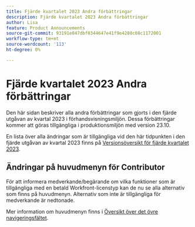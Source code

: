 ```yaml
---
title: Fjärde kvartalet 2023 Andra förbättringar
description: Fjärde kvartalet 2023 Andra förbättringar
author: Lisa
feature: Product Announcements
source-git-commit: 93191e047dbf0344647e41f9e4280c08c1172001
workflow-type: tm+mt
source-wordcount: '113'
ht-degree: 0%

---
```


# Fjärde kvartalet 2023 Andra förbättringar

Den här sidan beskriver alla andra förbättringar som gjorts i den fjärde utgåvan av kvartal 2023 i förhandsvisningsmiljön. Dessa förbättringar kommer att göras tillgängliga i produktionsmiljön med version 23.10.

En lista över alla ändringar som är tillgängliga vid den här tidpunkten i den fjärde utgåvan av kvartal 2023 finns på [Versionsöversikt för fjärde kvartalet 2023](/help/quicksilver/product-announcements/product-releases/23-q4-release-activity/23-q4-release-overview.md).

## Ändringar på huvudmenyn för Contributor

För att informera medverkande/begärande om vilka funktioner som är tillgängliga med en betald Workfront-licenstyp kan de nu se alla alternativ som finns på huvudmenyn. Alternativ som inte är tillgängliga för medverkande är nedtonade.

Mer information om huvudmenyn finns i [Översikt över det övre navigeringsfältet](/help/quicksilver/workfront-basics/the-new-workfront-experience/global-navigation-overview.md).

